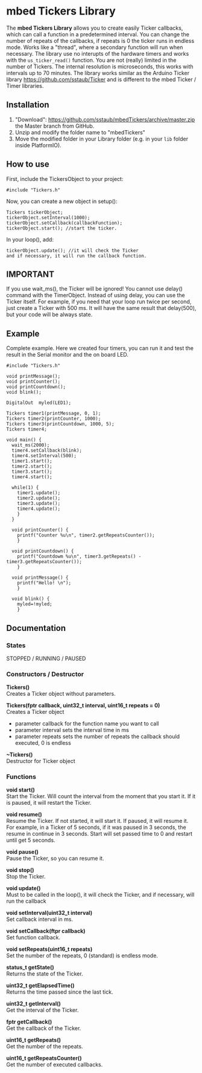 # mbed Tickers Library

The **mbed Tickers Library** allows you to create easily Ticker callbacks, which can call a function in a predetermined interval. You can change the number of repeats of the callbacks, if repeats is 0 the ticker runs in endless mode. Works like a "thread", where a secondary function will run when necessary. The library use no interupts of the hardware timers and works with the ```us_ticker_read()``` function. You are not (really) limited in the number of Tickers.
The internal resolution is microseconds, this works with intervals up to 70 minutes. The library works similar as the Arduino Ticker library https://github.com/sstaub/Ticker and is different to the mbed Ticker / Timer libraries.

## Installation

1. "Download": https://github.com/sstaub/mbedTickers/archive/master.zip the Master branch from GitHub.
2. Unzip and modify the folder name to "mbedTickers"
3. Move the modified folder in your Library folder (e.g. in your `lib` folder inside PlatformIO).


## How to use

First, include the TickersObject to your project:

```
#include "Tickers.h"
```

Now, you can create a new object in setup():

```
Tickers tickerObject;
tickerObject.setInterval(1000);
tickerObject.setCallback(callbackFunction);
tickerObject.start(); //start the ticker.
```

In your loop(), add:

```
tickerObject.update(); //it will check the Ticker
and if necessary, it will run the callback function.
```


## IMPORTANT
If you use wait_ms(), the Ticker will be ignored! You cannot use delay() command with the TimerObject. Instead of using delay, you can use the Ticker itself. For example, if you need that your loop run twice per second, just create a Ticker with 500 ms. It will have the same result that delay(500), but your code will be always state.

## Example

Complete example. Here we created four timers, you can run it and test the result in the Serial monitor and the on board LED.

```
#include "Tickers.h"

void printMessage();
void printCounter();
void printCountdown();
void blink();

DigitalOut  myled(LED1);

Tickers timer1(printMessage, 0, 1);
Tickers timer2(printCounter, 1000);
Tickers timer3(printCountdown, 1000, 5);
Tickers timer4;

void main() {
  wait_ms(2000);
  timer4.setCallback(blink);
  timer4.setInterval(500);
  timer1.start();
  timer2.start();
  timer3.start();
  timer4.start();

  while(1) {
    timer1.update();
    timer2.update();
    timer3.update();
    timer4.update();
    }
  }

  void printCounter() {
    printf("Counter %u\n", timer2.getRepeatsCounter());
    }

  void printCountdown() {
    printf("Countdowm %u\n", timer3.getRepeats() - timer3.getRepeatsCounter());
    }

  void printMessage() {
    printf("Hello! \n");
    }

  void blink() {
    myled=!myled;
    }
```

## Documentation

### States
STOPPED / RUNNING / PAUSED

### Constructors / Destructor
**Tickers()**<br>
Creates a Ticker object without parameters.

**Tickers(fptr callback, uint32_t interval, uint16_t repeats = 0)**<br>
Creates a Ticker object
- parameter callback for the function name you want to call
- parameter interval sets the interval time in ms
- parameter repeats sets the number of repeats the callback should executed, 0 is endless

**~Tickers()**<br>
Destructor for Ticker object

### Functions

**void start()**<br>
Start the Ticker. Will count the interval from the moment that you start it. If it is paused, it will restart the Ticker.

**void resume()**<br>
Resume the Ticker. If not started, it will start it. If paused, it will resume it. For example, in a Ticker of 5 seconds, if it was paused in 3 seconds, the resume in continue in 3 seconds. Start will set passed time to 0 and restart until get 5 seconds.

**void pause()**<br>
Pause the Ticker, so you can resume it.

**void stop()**<br>
Stop the Ticker.

**void update()**<br>
Must to be called in the loop(), it will check the Ticker, and if necessary, will run the callback

**void setInterval(uint32_t interval)**<br>
Set callback interval in ms.

**void setCallback(ftpr callback)**<br>
Set function callback.

**void setRepeats(uint16_t repeats)**<br>
Set the number of the repeats, 0 (standard) is endless mode.

**status_t getState()**<br>
Returns the state of the Ticker.

**uint32_t getElapsedTime()**<br>
Returns the time passed since the last tick.

**uint32_t getInterval()**<br>
Get the interval of the Ticker.

**fptr getCallback()**<br>
Get the callback of the Ticker.

**uint16_t getRepeats()**<br>
Get the number of the repeats.

**uint16_t getRepeatsCounter()**<br>
Get the number of executed callbacks.
